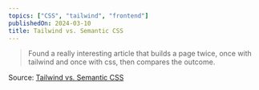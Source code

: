 ```yaml
---
topics: ["CSS", "tailwind", "frontend"]
publishedOn: 2024-03-10
title: Tailwind vs. Semantic CSS
---
```



>Found a really interesting article that builds a page twice, once with tailwind and once with css, then compares the outcome.<br/>


Source: <a target="_blank" href="https://nuejs.org/blog/tailwind-vs-semantic-css/">Tailwind vs. Semantic CSS</a><br/><br/>
